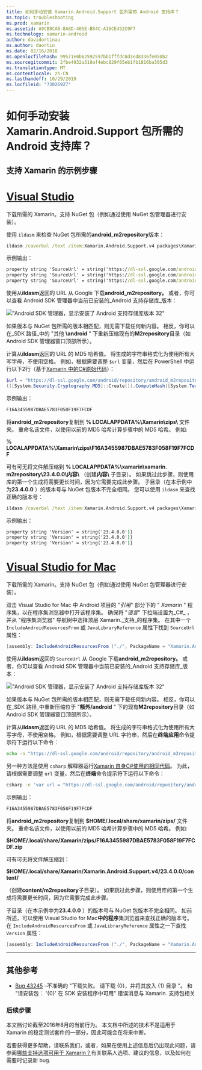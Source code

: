 ```yaml
---
title: 如何手动安装 Xamarin.Android.Support 包所需的 Android 支持库？
ms.topic: troubleshooting
ms.prod: xamarin
ms.assetid: A9CB8CA8-8A6D-405E-B84C-A16CE452C0F7
ms.technology: xamarin-android
author: davidortinau
ms.author: daortin
ms.date: 02/16/2018
ms.openlocfilehash: 99571e0b62592597bb1fffdc8d3ed8336fe050b2
ms.sourcegitcommit: 2fbe4932a319af4ebc829f65eb1fb1816ba305d3
ms.translationtype: MT
ms.contentlocale: zh-CN
ms.lasthandoff: 10/29/2019
ms.locfileid: "73026927"
---
```

# <a name="how-can-i-manually-install-the-android-support-libraries-required-by-the-xamarinandroidsupport-packages"></a>如何手动安装 Xamarin.Android.Support 包所需的 Android 支持库？

## <a name="example-steps-for-xamarinandroidsupportv4"></a>支持 Xamarin 的示例步骤 

# <a name="visual-studiotabwindows"></a>[Visual Studio](#tab/windows)

下载所需的 Xamarin。支持 NuGet 包（例如通过使用 NuGet 包管理器进行安装）。

使用 `ildasm` 来检查 NuGet 包所需的**android_m2repository**版本：

```cmd
ildasm /caverbal /text /item:Xamarin.Android.Support.v4 packages\Xamarin.Android.Support.v4.23.4.0.1\lib\MonoAndroid403\Xamarin.Android.Support.v4.dll | findstr SourceUrl
```

示例输出：

```cmd
property string 'SourceUrl' = string('https://dl-ssl.google.com/android/repository/android_m2repository_r32.zip')
property string 'SourceUrl' = string('https://dl-ssl.google.com/android/repository/android_m2repository_r32.zip')
property string 'SourceUrl' = string('https://dl-ssl.google.com/android/repository/android_m2repository_r32.zip')
```

使用从**ildasm**返回的 URL 从 Google 下载**android\_m2repository。** 或者，你可以查看 Android SDK 管理器中当前已安装的_Android 支持存储库_版本：

!["Android SDK 管理器，显示安装了 Android 支持存储库版本 32"](install-android-support-library-images/sdk-extras.png)

如果版本与 NuGet 包所需的版本相匹配，则无需下载任何新内容。 相反，你可以在_SDK 路径_中的 "其他 **\\android** " 下重新压缩现有的**M2repository**目录（如 Android SDK 管理器窗口顶部所示）。

计算从**ildasm**返回的 URL 的 MD5 哈希值。 将生成的字符串格式化为使用所有大写字母，不使用空格。 例如，根据需要调整 `$url` 变量，然后在 PowerShell 中运行以下2行（基于[Xamarin 中的C#原始代码](https://github.com/xamarin/xamarin-android/blob/8e8a4dd90f26eb39172876cc52181b6639e20524/src/Xamarin.Android.Build.Tasks/Tasks/GetAdditionalResourcesFromAssemblies.cs#L208)）：

```powershell
$url = "https://dl-ssl.google.com/android/repository/android_m2repository_r32.zip"
(([System.Security.Cryptography.MD5]::Create()).ComputeHash([System.Text.Encoding]::UTF8.GetBytes($url)) | %{ $_.ToString("X02") }) -join ""
```

示例输出：

```powershell
F16A3455987DBAE5783F058F19F7FCDF
```

将**android\_m2repository**复制到 **% LOCALAPPDATA%\\Xamarin\\zips\\** 文件夹。 重命名该文件，以使用以前的 MD5 哈希计算步骤中的 MD5 哈希。 例如:

**% LOCALAPPDATA%\\Xamarin\\zips\\F16A3455987DBAE5783F058F19F7FCDF**

可有可无将文件解压缩到 **% LOCALAPPDATA%\\xamarin\\xamarin. m2repository\\23.4.0.0\\内容\\** （创建**内容\\** 子目录）。 如果跳过此步骤，则使用库的第一个生成将需要更长时间，因为它需要完成此步骤。
子目录（在本示例中为**23.4.0.0** ）的版本号与 NuGet 包版本不完全相同。 您可以使用 `ildasm` 来查找正确的版本号：

```cmd
ildasm /caverbal /text /item:Xamarin.Android.Support.v4 packages\Xamarin.Android.Support.v4.23.4.0.1\lib\MonoAndroid403\Xamarin.Android.Support.v4.dll | findstr /C:"string 'Version'"
```

示例输出：

```cmd
property string 'Version' = string('23.4.0.0')}
property string 'Version' = string('23.4.0.0')}
property string 'Version' = string('23.4.0.0')}
```

# <a name="visual-studio-for-mactabmacos"></a>[Visual Studio for Mac](#tab/macos)

下载所需的 Xamarin。支持 NuGet 包（例如通过使用 NuGet 包管理器进行安装）。

双击 Visual Studio for Mac 中 Android 项目的 "_引用_" 部分下的 " _Xamarin_ " 程序集，以在程序集浏览器中打开该程序集。 确保将 "_语言_" 下拉端设置为_C#_ ，并从 "程序集浏览器" 导航树中选择顶层 Xamarin._支持_的程序集。 在其中一个 `IncludeAndroidResourcesFrom` 或 `JavaLibraryReference` 属性下找到 `SourceUrl` 属性：

```csharp
[assembly: IncludeAndroidResourcesFrom ("./", PackageName = "Xamarin.Android.Support.v4", SourceUrl = "https://dl-ssl.google.com/android/repository/android_m2repository_r32.zip", EmbeddedArchive = "m2repository/com/android/support/support-v4/23.4.0/support-v4-23.4.0.aar", Version = "23.4.0.0")]
```

使用从**ildasm**返回的 `SourceUrl` 从 Google 下载**android\_m2repository。** 或者，你可以查看 Android SDK 管理器中当前已安装的_Android 支持存储库_版本：

!["Android SDK 管理器，显示安装了 Android 支持存储库版本 32"](install-android-support-library-images/sdk-extras.png)

如果版本与 NuGet 包所需的版本相匹配，则无需下载任何新内容。 相反，你可以在_SDK 路径_中重新压缩位于 "**额外/android** " 下的现有**M2repository**目录（如 Android SDK 管理器窗口顶部所示）。

计算从**ildasm**返回的 URL 的 MD5 哈希值。 将生成的字符串格式化为使用所有大写字母，不使用空格。 例如，根据需要调整 URL 字符串，然后在**终端应用**命令提示符下运行以下命令：

```bash
echo -n "https://dl-ssl.google.com/android/repository/android_m2repository_r32.zip" | md5 | tr '[:lower:]' '[:upper:]'
```

另一种方法是使用 `csharp` 解释器运行[Xamarin 自身C#使用的相同代码](https://github.com/xamarin/xamarin-android/blob/8e8a4dd90f26eb39172876cc52181b6639e20524/src/Xamarin.Android.Build.Tasks/Tasks/GetAdditionalResourcesFromAssemblies.cs#L208)。
为此，请根据需要调整 `url` 变量，然后在**终端**命令提示符下运行以下命令：

```bash
csharp -e 'var url = "https://dl-ssl.google.com/android/repository/android_m2repository_r32.zip"; string.Concat((System.Security.Cryptography.MD5.Create().ComputeHash(System.Text.Encoding.UTF8.GetBytes(url))).Select(b => b.ToString("X02")))'
```

示例输出：

```bash
F16A3455987DBAE5783F058F19F7FCDF
```

将**android\_m2repository**复制到 **$HOME/.local/share/xamarin/zips/** 文件夹。 重命名该文件，以使用以前的 MD5 哈希计算步骤中的 MD5 哈希。 例如:

**$HOME/.local/share/Xamarin/zips/F16A3455987DBAE5783F058F19F7FCDF.zip**

可有可无将文件解压缩到： 

**$HOME/.local/share/Xamarin/Xamarin.Android.Support.v4/23.4.0.0/content/**

（创建**content/m2repository**子目录）。 如果跳过此步骤，则使用库的第一个生成将需要更长时间，因为它需要完成此步骤。

子目录（在本示例中为**23.4.0.0** ）的版本号与 NuGet 包版本不完全相同。 如前所述，可以使用 Visual Studio for Mac**中的程序**集浏览器来查找正确的版本号。 在 `IncludeAndroidResourcesFrom` 或 `JavaLibraryReference` 属性之一下查找 `Version` 属性：

```csharp
[assembly: IncludeAndroidResourcesFrom ("./", PackageName = "Xamarin.Android.Support.v4", SourceUrl = "https://dl-ssl.google.com/android/repository/android_m2repository_r32.zip", EmbeddedArchive = "m2repository/com/android/support/support-v4/23.4.0/support-v4-23.4.0.aar", Version = "23.4.0.0")]
```

-----

## <a name="additional-references"></a>其他参考

- [Bug 43245](https://bugzilla.xamarin.com/show_bug.cgi?id=43245) –不准确的 "下载失败。 请下载 {0}，并将其放入 {1} 目录 "。 和 "请安装包： '{0}' 在 SDK 安装程序中可用" 错误消息与 Xamarin. 支持包相关

### <a name="next-steps"></a>后续步骤

本文档讨论截至2016年8月的当前行为。 本文档中所述的技术不是适用于 Xamarin 的稳定测试套件的一部分，因此可能会在将来中断。

若要获得更多帮助，请联系我们，或者，如果在使用上述信息后仍出现此问题，请参阅[哪些支持选项可用于 Xamarin？](~/cross-platform/troubleshooting/support-options.md)有关联系人选项、建议的信息，以及如何在需要时记录新 bug.
